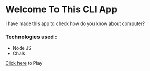 # Welcome To This CLI App

I have made this app to check how do you know about computer? <br/>

<h3>Technologies used : </h3>

<ul>
<li>Node JS</li>
<li>Chalk</li>
</ul>

<a href="https://replit.com/@YashPurkar1/marktwo-practice?embed=1&output=1">Click here</a> to Play
